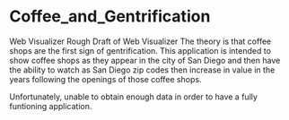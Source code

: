 # Coffee_and_Gentrification
Web Visualizer 
Rough Draft of Web Visualizer
The theory is that coffee shops are the first sign of gentrification. This application is intended to show coffee shops as they appear in the city of San Diego and then have the ability to watch as San Diego zip codes then increase in value in the years following the openings of those coffee shops.

Unfortunately, unable to obtain enough data in order to have a fully funtioning application.
